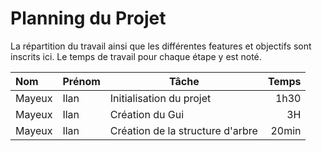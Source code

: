 # Planning du Projet

La répartition du travail ainsi que les différentes features et objectifs sont inscrits ici. Le temps de travail pour chaque étape y est noté.

| Nom    | Prénom | Tâche                            | Temps |
| :----- | ------ | -------------------------------- | ----: |
| Mayeux | Ilan   | Initialisation du projet         |  1h30 |
| Mayeux | Ilan   | Création du Gui                  |    3H |
| Mayeux | Ilan   | Création de la structure d'arbre | 20min |

